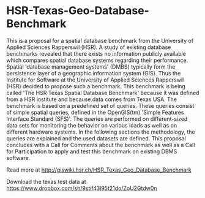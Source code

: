 HSR-Texas-Geo-Database-Benchmark
================================

This is a proposal for a spatial database benchmark from the University of Applied Sciences Rapperswil (HSR). A study of existing database benchmarks revealed that there exists no information publicly available which compares spatial database systems regarding their performance. Spatial 'database management systems' (DMBS) typically form the persistence layer of a geographic information system (GIS).
Thus the Institute for Software at the University of Applied Sciences Rapperswil (HSR) decided to propose such a benchmark. This benchmark is being called 'The HSR Texas Spatial Database Benchmark' because it was defined from a HSR institute and because data comes from Texas USA.
The benchmark is based on a predefined set of queries. These queries consist of simple spatial queries, defined in the OpenGIS(tm) 'Simple Features Interface Standard (SFS)'. The queries are performed on different-sized data sets for monitoring the behavior on various loads as well as on different hardware systems.
In the following sections the methodology, the queries are explained and the used datasets are defined. This proposal concludes with a Call for Comments about the benchmark as well as a Call for Participation to apply and test this benchmark on existing DBMS software.

Read more at http://giswiki.hsr.ch/HSR_Texas_Geo_Database_Benchmark

Download the texas test data at https://www.dropbox.com/sh/9stif43l95t21do/ZoU2Gtdw0n
